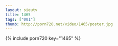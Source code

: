 ```yaml
--- 
layout: sieutv
title: 1465
tags: ["001"]
thumb: http://porn720.net/video/1465/poster.jpg
---
```

{% include porn720 key="1465" %} 
